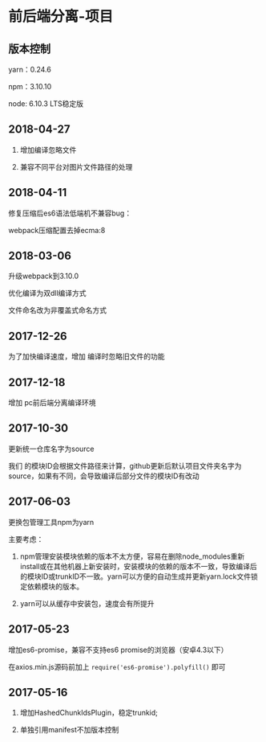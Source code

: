 # 前后端分离-项目

## 版本控制
yarn：0.24.6

npm：3.10.10

node: 6.10.3 LTS稳定版

## 2018-04-27
1. 增加编译忽略文件

2. 兼容不同平台对图片文件路径的处理

## 2018-04-11
修复压缩后es6语法低端机不兼容bug：

webpack压缩配置去掉ecma:8

## 2018-03-06
升级webpack到3.10.0

优化编译为双dll编译方式

文件命名改为非覆盖式命名方式

## 2017-12-26
为了加快编译速度，增加 编译时忽略旧文件的功能

## 2017-12-18
增加 pc前后端分离编译环境

## 2017-10-30
更新统一仓库名字为source
 

我们 的模块ID会根据文件路径来计算，github更新后默认项目文件夹名字为source，如果有不同，会导致编译后部分文件的模块ID有改动
 
## 2017-06-03
更换包管理工具npm为yarn

主要考虑：

1.	npm管理安装模块依赖的版本不太方便，容易在删除node_modules重新install或在其他机器上新安装时，安装模块的依赖的版本不一致，导致编译后的模块ID或trunkID不一致。yarn可以方便的自动生成并更新yarn.lock文件锁定依赖模块的版本。

2.	yarn可以从缓存中安装包，速度会有所提升

## 2017-05-23
增加es6-promise，兼容不支持es6 promise的浏览器（安卓4.3以下）

在axios.min.js源码前加上 `require('es6-promise').polyfill()` 即可

## 2017-05-16
1.	增加HashedChunkIdsPlugin，稳定trunkid;

2.	单独引用manifest不加版本控制
